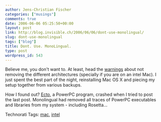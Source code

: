 ```yaml
---
author: Jens-Christian Fischer
categories: ["musings"]
comments: true
date: 2006-06-06 05:25:50+00:00
layout: post
link: http://blog.invisible.ch/2006/06/06/dont-use-monolingual/
slug: dont-use-monolingual
tags: ["blog"]
title: Dont. Use. MonoLingual.
type: post
wordpress_id: 543
---
```


Believe me, you don't want to. At least, head the [warnings][1] about not removing the different architectures (specially if you are on an intel Mac). I just spent the best part of the night, reinstalling Mac OS X and piecing my setup together from various backups.

How I found out? [Ecto][2], a PowerPC program, crashed when I tried to post the last post. Monolingual had removed all traces of PowerPC executables and libraries from my system - including Rosetta...


[1]: http://www.tuaw.com/2006/06/01/monolingual/
[2]: http://ecto.kung-foo.tv/


Technorati Tags: [mac](http://www.technorati.com/tag/mac), [intel](http://www.technorati.com/tag/intel)
